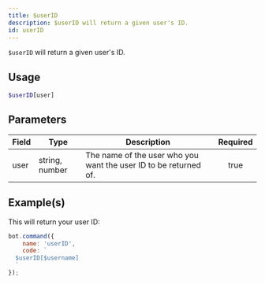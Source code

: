 ```yaml
---
title: $userID
description: $userID will return a given user's ID.
id: userID
---
```


`$userID` will return a given user's ID.

## Usage

```php
$userID[user]
```

## Parameters

| Field | Type           | Description                                                      | Required |
| ----- | -------------- | ---------------------------------------------------------------- | :------: |
| user  | string, number | The name of the user who you want the user ID to be returned of. |   true   |

## Example(s)

This will return your user ID:

```javascript
bot.command({
    name: 'userID',
    code: `
  $userID[$username]
  `
});
```
